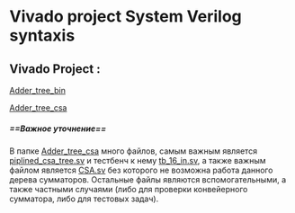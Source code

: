 # Vivado project System Verilog syntaxis

## Vivado Project : 

[Adder_tree_bin](https://github.com/SalamatinVV/Vivado/tree/main/adder_tree_bin) 

[Adder_tree_csa](https://github.com/SalamatinVV/Vivado/tree/main/adder_tree_csa)

##### ==Важное уточнение==
В папке [Adder_tree_csa](https://github.com/SalamatinVV/Vivado/tree/main/adder_tree_csa) много файлов, самым важным является [piplined_csa_tree.sv](https://github.com/SalamatinVV/Vivado/blob/main/adder_tree_csa/src/piplined_csa_tree.sv) и тестбенч к нему [tb_16_in.sv](https://github.com/SalamatinVV/Vivado/blob/main/adder_tree_csa/sim/tb_16_in.sv), а также важным файлом является [CSA.sv](https://github.com/SalamatinVV/Vivado/blob/main/adder_tree_csa/src/CSA.sv) без которого не возможна работа данного дерева сумматоров. Остальные файлы являются вспомогательными, а также частными случаями (либо для проверки конвейерного сумматора, либо для тестовых задач).